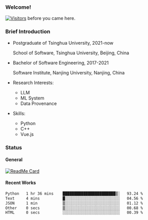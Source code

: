 ### Welcome!

[![Visitors](https://visitor-badge.laobi.icu/badge?page_id=HermitSun.HermitSun)]() before you came here.

### Brief Introduction

- Postgraduate of Tsinghua University, 2021-now
  
  School of Software, Tsinghua University, Beijing, China

- Bachelor of Software Engineering, 2017-2021
  
  Software Institute, Nanjing University, Nanjing, China

- Research Interests:
  - LLM
  - ML System
  - Data Provenance

- Skills:
  - Python
  - C++
  - Vue.js

### Status

#### General

[![ReadMe Card](https://github-readme-stats.hermitsun.vercel.app/api?username=HermitSun&count_private=true&show_icons=true)]()

#### Recent Works

<!--START_SECTION:waka-->

```txt
Python   1 hr 36 mins    ███████████████████████▒░   93.24 %
Text     4 mins          █░░░░░░░░░░░░░░░░░░░░░░░░   04.56 %
JSON     1 min           ▒░░░░░░░░░░░░░░░░░░░░░░░░   01.12 %
Other    0 secs          ▒░░░░░░░░░░░░░░░░░░░░░░░░   00.68 %
HTML     0 secs          ░░░░░░░░░░░░░░░░░░░░░░░░░   00.39 %
```

<!--END_SECTION:waka-->
